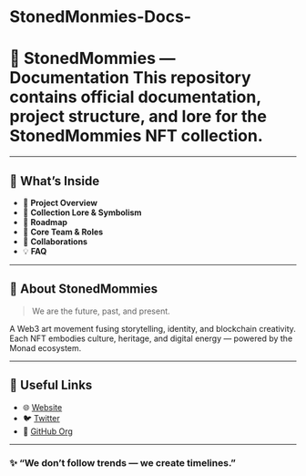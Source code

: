 # StonedMonmies-Docs-
# 📖 StonedMommies — Documentation  This repository contains **official documentation, project structure, and lore** for the StonedMommies NFT collection.

---

## 🧱 What’s Inside
- 📜 **Project Overview**
- 🎨 **Collection Lore & Symbolism**
- 🧭 **Roadmap**
- 👥 **Core Team & Roles**
- 🤝 **Collaborations**
- 💡 **FAQ**

---

## 🧠 About StonedMommies
> We are the future, past, and present.

A Web3 art movement fusing storytelling, identity, and blockchain creativity.  
Each NFT embodies culture, heritage, and digital energy — powered by the Monad ecosystem.

---

## 🔗 Useful Links
- 🌐 [Website](https://stonedmommies.vercel.app)
- 🐦 [Twitter](https://x.com/stonedmonmies)
- 💾 [GitHub Org](https://github.com/StonedMommies)

---

### ✨ “We don’t follow trends — we create timelines.”
